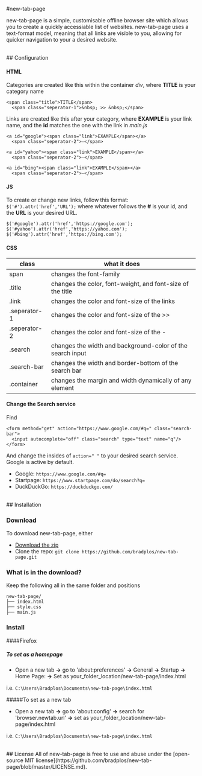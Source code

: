 #new-tab-page

new-tab-page is a simple, customisable offline browser site which allows you to create a quickly accessiable list of websites. new-tab-page uses a text-format model, meaning that all links are visible to you, allowing for quicker navigation to your a desired website.

<br>
## Configuration

#### HTML
Categories are created like this within the container _div_, where __TITLE__ is your category name

```
<span class="title">TITLE</span>
  <span class="seperator-1">&nbsp; >> &nbsp;</span>
```
Links are created like this after your category, where __EXAMPLE__ is your link name, and the __id__ matches the one with the link in _main.js_
```
<a id="google"><span class="link">EXAMPLE</span></a>
  <span class="seperator-2">-</span>

<a id="yahoo"><span class="link">EXAMPLE</span></a>
  <span class="seperator-2">-</span>

<a id="bing"><span class="link">EXAMPLE</span></a>
  <span class="seperator-2">-</span>

```

#### JS
To create or change new links, follow this format:
`$('#').attr('href','URL');`
where whatever follows the __#__ is your id, and the __URL__ is your desired URL.

```
$('#google').attr('href','https://google.com');
$('#yahoo').attr('href','https://yahoo.com');
$('#bing').attr('href','https://bing.com');
```

#### CSS
| class             | what it does                                                  |
| ----------------- | --------------------------------------------------------------|
| span              | changes the font-family                                       |
| .title            | changes the color, font-weight, and font-size of the title    |
| .link             | changes the color and font-size of the links                  |
| .seperator-1      | changes the color and font-size of the >>                     |
| .seperator-2      | changes the color and font-size of the -                      |
| .search           | changes the width and background-color of the search input    |
| .search-bar       | changes the width and border-bottom of the search bar         |
| .container        | changes the margin and width dynamically of any element       |

#### Change the Search service
Find
```
<form method="get" action="https://www.google.com/#q=" class="search-bar">
  <input autocomplete="off" class="search" type="text" name="q"/>
</form>
```
And change the insides of `action=" "` to your desired search service. Google is active by default.

- Google: `https://www.google.com/#q=`
- Startpage: `https://www.startpage.com/do/search?q=`
- DuckDuckGo: `https://duckduckgo.com/`

<br>
## Installation

### Download
To download new-tab-page, either
- [Download the zip](https://github.com/Bradplos/new-tab-page/archive/master.zip)
- Clone the repo: `git clone https://github.com/bradplos/new-tab-page.git`


### What is in the download?
Keep the following all in the same folder and positions
```
new-tab-page/
├── index.html
├── style.css
├── main.js
```

### Install

####Firefox
##### To set as a homepage
- Open a new tab __->__ go to 'about:preferences' __->__ General __->__ Startup __->__ Home Page: __->__ Set as your_folder_location/new-tab-page/index.html

i.e. `C:\Users\Bradplos\Documents\new-tab-page\index.html`

#####To set as a new tab
- Open a new tab __->__ go to 'about:config' __->__ search for 'browser.newtab.url' __->__ set as your_folder_location/new-tab-page/index.html

i.e. `C:\Users\Bradplos\Documents\new-tab-page\index.html`

<br>
## License
All of new-tab-page is free to use and abuse under the [open-source MIT license](https://github.com/bradplos/new-tab-page/blob/master/LICENSE.md).
